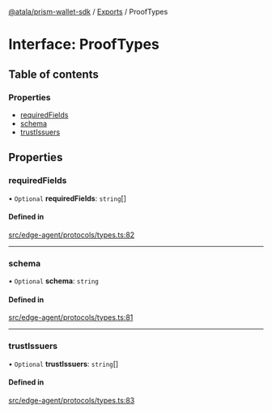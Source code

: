 [@atala/prism-wallet-sdk](../README.md) / [Exports](../modules.md) / ProofTypes

# Interface: ProofTypes

## Table of contents

### Properties

- [requiredFields](ProofTypes.md#requiredfields)
- [schema](ProofTypes.md#schema)
- [trustIssuers](ProofTypes.md#trustissuers)

## Properties

### requiredFields

• `Optional` **requiredFields**: `string`[]

#### Defined in

[src/edge-agent/protocols/types.ts:82](https://github.com/hyperledger/identus-edge-agent-sdk-ts/blob/47157819fe5d19bccc5fcc542e98f32706bff6c2/src/edge-agent/protocols/types.ts#L82)

___

### schema

• `Optional` **schema**: `string`

#### Defined in

[src/edge-agent/protocols/types.ts:81](https://github.com/hyperledger/identus-edge-agent-sdk-ts/blob/47157819fe5d19bccc5fcc542e98f32706bff6c2/src/edge-agent/protocols/types.ts#L81)

___

### trustIssuers

• `Optional` **trustIssuers**: `string`[]

#### Defined in

[src/edge-agent/protocols/types.ts:83](https://github.com/hyperledger/identus-edge-agent-sdk-ts/blob/47157819fe5d19bccc5fcc542e98f32706bff6c2/src/edge-agent/protocols/types.ts#L83)
